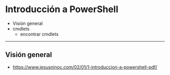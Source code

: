 # Introducción a PowerShell
 - Visión general
 - cmdlets
   - encontrar cmdlets
  
  -------------------
  
## Visión general  
* https://www.jesusninoc.com/02/01/1-introduccion-a-powershell-pdf/

